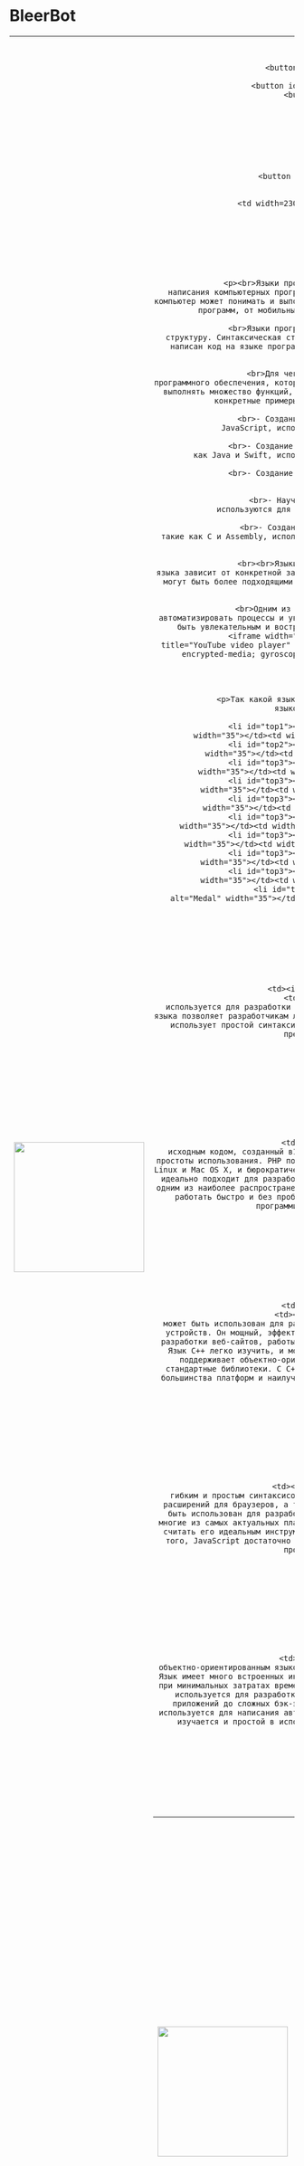 # BleerBot
<!DOCTYPE html>
<html lang="ег">
<head>
    <meta charset="UTF-8">
    <meta http-equiv="X-UA-Compatible" content="IE=edge">
    <meta name="viewport" content="width=device-width, initial-scale=1.0">
    <title>Главная страница</title>
    <link rel="icon" href="img/favicon.ico"
type="image/x-icon">
    <link rel="stylesheet" href="style.css">
    <link rel="stylesheet" type="text/css" href="slick/slick.css"/>
	<link rel="stylesheet" type="text/css" href="slick/slick-theme.css"/>
</head>
<body background="img/logoSer.png">
<header>
    <table border=0 width="100%">
        <tr>
            <td width=230 height=230><img src="img/logo.png" width="230px"></td>
            <td width="100%" valign="middle" align="center">

                <nav id="menu1">
                    <ul>
                        <button id="site"><li><a href="index.html">Главная страница</a></li></button>
                        <button id="site"><li><a href="aboutme.html">О владельце</a></li></button>
                        <button id="site"><li><a href="#">Языки программирования</a>
                            <ul>
                                <li><a href="python.html">Python</a></li>
                                <li><a href="cpp.html">C++</a></li>
                                <li><a href="cSharp.html">C#</a></li>
                                <li><a href="php.html">Php</a></li>
                                <li><a href="javascript.html">JavaScript</a></li>
                            </ul>
                        </li></button>
                        <button id="site"><li><a href="contact.html">Контакты</a></li></button>
                    </ul>
                </nav></td>
            <td width=230 height=230><img src="img/logo.png" width="230px"></td>
        </tr>
    </table>
            
                
            
    </div>
</header>
<center>
    <main>
        
            <div class="aboutlangs">
                <p><br>Языки программирования - это формальные языки, которые используются для написания компьютерных программ. Они позволяют программистам создавать инструкции, которые компьютер может понимать и выполнить. Языки программирования используются для создания различных программ, от мобильных приложений до больших систем управления базами данных.

                    <br>Языки программирования имеют свою собственную синтаксическую и семантическую структуру. Синтаксическая структура определяет правила, которые определяют, как должен быть написан код на языке программирования. Семантическая структура определяет, какие действия выполняются при выполнении кода.
                    
                    <br>Для чего нужны языки программирования? Они используются для создания программного обеспечения, которое может выполнять различные задачи. Компьютерные программы могут выполнять множество функций, от обработки данных до управления железом компьютера. Некоторые конкретные примеры использования языков программирования включают:<br>
                    
                    <br>- Создание веб-приложений: Языки программирования, такие как HTML, CSS и JavaScript, используются для создания веб-страниц и веб-приложений.
                    
                    <br>- Создание приложений для мобильных устройств: Языки программирования, такие как Java и Swift, используются для создания приложений для мобильных устройств.
                    
                    <br>- Создание игр: Языки программирования, такие как C++ и Python, используются для создания игр.
                    
                    <br>- Научные вычисления: Языки программирования, такие как MATLAB и R, используются для научных вычислений и статистического анализа данных.
                    
                    <br>- Создание системного программного обеспечения: Языки программирования, такие как C и Assembly, используются для создания системного программного обеспечения, такого как операционные системы.
                    
                    <br><br>Языки программирования имеют свои преимущества и недостатки, и выбор языка зависит от конкретной задачи, которую необходимо решить. Некоторые языки программирования могут быть более подходящими для создания конкретных типов приложений, в то время как другие могут быть более универсальными.
                    
                    <br>Одним из главных преимуществ языков программирования является возможность автоматизировать процессы и увеличить эффективность работы. Кроме того, программирование может быть увлекательным и востребованным навыком в мире современных технологий.<br><br></p>
                    <iframe width="560" height="315" src="https://www.youtube.com/embed/_kLjoQtG60Q" title="YouTube video player" frameborder="0" allow="accelerometer; autoplay; clipboard-write; encrypted-media; gyroscope; picture-in-picture; web-share" allowfullscreen></iframe>

            </div>

            <div class="wlitb">
                <p>Так какой язык программирования лучше? Вот первые 10 мест самыx востребованных языков программирования по версии TIOBE.</p>
                <ol>
                    <li id="top1"><table width="100%"><tr><td><img src="img/Medal-1.png" alt="Medal" width="35"></td><td width="100%"><center>Python</center></td></tr></table></li>
                    <li id="top2"><table width="100%"><tr><td><img src="img/Medal-2.png" alt="Medal" width="35"></td><td width="100%"><center>C</center></td></tr></table></li>
                    <li id="top3"><table width="100%"><tr><td><img src="img/MEDAL-3.png" alt="Medal" width="35"></td><td width="100%"><center>Java</center></td></tr></table></li>
                    <li id="top3"><table width="100%"><tr><td><img src="img/Medal-4.png" alt="Medal" width="35"></td><td width="100%"><center>C++</center></td></tr></table></li>
                    <li id="top3"><table width="100%"><tr><td><img src="img/Medal-5.png" alt="Medal" width="35"></td><td width="100%"><center>C#</center></td></tr></table></li>
                    <li id="top3"><table width="100%"><tr><td><img src="img/Medal-6.png" alt="Medal" width="35"></td><td width="100%"><center>Visual Basic</center></td></tr></table></li>
                    <li id="top3"><table width="100%"><tr><td><img src="img/Medal-7.png" alt="Medal" width="35"></td><td width="100%"><center>JavaScript</center></td></tr></table></li>
                    <li id="top3"><table width="100%"><tr><td><img src="img/Medal-8.png" alt="Medal" width="35"></td><td width="100%"><center>Php</center></td></tr></table></li>
                    <li id="top3"><table width="100%"><tr><td><img src="img/Medal-9.png" alt="Medal" width="35"></td><td width="100%"><center>SQL</center></td></tr></table></li>
                    <li id="top3"><table width="100%"><tr><td><img src="img/Medal-10.png" alt="Medal" width="35"></td><td width="100%"><center>Assembly language</center></td></tr></table></li>

                </ol>
            </div>


                <div class="Python">
                    <table border=0>
                        <tr>
                            <td><img src="img/pythonormallogo.png" alt="Python" width="300px"></td>
                            <td><p>Python – это мощный язык программирования, который широко используется для разработки приложений, веб-сайтов, интерфейсов и многого другого. Изучение языка позволяет разработчикам лучше понимать процесс разработки программного обеспечения. Python использует простой синтаксис. Лексемы и структура языка Python имитируют английский. Язык предоставляет разработчикам гибкость</p>
                            <br><br><p><a href="python.html">Узнать больше</a></p>
                            </td>
                        </tr>
                    </table>

                </div>

                <div class="Php">
                    <table border=0>
                        <tr>
                            <td><img src="img/php.png" alt="Php" width="300px"></td>
                            <td><p>PHP - это язык программирования высокого уровня с открытым исходным кодом, созданный в1994 году. Он популярен в первую очередь из-за своей гибкости и простоты использования. PHP поддерживается многими операционными системами, такими как Windows, Linux и Mac OS X, и бюрократический доступ к серверным технологиям, таким как Apache и Nginx. Он идеально подходит для разработки сайтов, блогов, CMS и приложений для интернета. PHP является одним из наиболее распространенных языков программирования в интернете, а ваш сайт на нём будет работать быстро и без проблем. Он также прост в изучении, поэтому даже самые начинающие программисты могут быстро начать работать с ним.</p>
                            <br><br><p><a href="php.html">Узнать больше</a></p>
                            </td>
                        </tr>
                    </table>

                </div>

                <div class="Cpp">
                    <table border=0>
                        <tr>
                            <td><img src="img/CPlusPlusNew.png" alt="Cpp" width="300px"></td>
                            <td><p>C++ - это мультипарадигмальный язык программирования, который может быть использован для разработки на самых разных платформах, от настольных до мобильных устройств. Он мощный, эффективный и многофункциональный язык, который может применяться для разработки веб-сайтов, работы с данными, игр, структуры данных и даже научного моделирования. Язык C++ легко изучить, и можно предсказать его популярность в ближайшем будущем. Он также поддерживает объектно-ориентированное программирование, а также удобные и эффективные стандартные библиотеки. С C++ можно писать многофункциональные и эффективные приложения для большинства платформ и наилучшим образом использовать возможности актуальных процессоров.</p>
                            <br><br><p><a href="cpp.html">Узнать больше</a></p>
                            </td>
                        </tr>
                    </table>

                </div>

                <div class="JS">
                    <table border=0>
                        <tr>
                            <td><img src="img/js.png" alt="JS" width="300px"></td>
                            <td><p>JavaScript - это язык программирования высокого уровня с очень гибким и простым синтаксисом. Он может использоваться для построения веб-сайтов, создания расширений для браузеров, а также для разработки сложных интернет-приложений. Он также может быть использован для разработки мобильных и десктопных приложений. JavaScript поддерживает многие из самых актуальных платформ, фреймворков, библиотек и других технологий, поэтому можно считать его идеальным инструментом для создания мощных интерфейсов для веб-приложений. Кроме того, JavaScript достаточно простой и доступный для изучения, поэтому даже самые начинающие программисты могут с ним справиться.</p>
                            <br><br><p><a href="javascript.html">Узнать больше</a></p>
                            </td>
                        </tr>
                    </table>

                </div>

                <div class="CSharp">
                    <table border=0>
                        <tr>
                            <td><img src="img/cSharp.png" alt="C#" width="300px"></td>
                            <td><p>Язык CSharp (который также известен как C#) является мощным объектно-ориентированным языком программирования, поддерживаемым платформами .NET и .NET Core. Язык имеет много встроенных инструментов, чтобы помочь разработчикам создавать качественное ПО при минимальных затратах времени и усилий. Благодаря своей мощи и способности к расширению, он используется для разработки большого разнообразия приложений, от мобильных и десктопных приложений до сложных бэк-энд систем с большим объемом пользовательских данных. Он также используется для написания автоматизированных тестов и других служебных инструментов. Он легко изучается и простой в использовании, что делает его идеальным для начинающих и опытных разработчиков.</p>
                            <br><br><p><a href="cSharp.html">Узнать больше</a></p>
                            </td>
                        </tr>
                    </table>

                </div>
        
    </main>
</center>

<footer>
    <table border=0 width="100%">
        <tr>
            <td width=230 height=230><img src="img/logo.png" width="230px"></td>
            <td width="100%" valign=top>
                <table width="100%"><tr>
                    <td width="33.3%" align="left"><p>Сайт Николаева Александра<br>студента Компьютерной Академии TOP.<br><br><br>
                    &copy 2023, alexandr-nikolaev.ru</p></td>
                    <td width="33.3%" align="left">
                        <p id="p"><a href="index.html">Главная страница</a><br>
                        <a href="aboutme.html">О владельце</a><br>
                        <a href="#">Языки программирования</a><br>
                        &nbsp;&nbsp;<a id="aPod" href="python.html">Python</a><br>
                        &nbsp;&nbsp;<a id="aPod" href="cpp.html">C++</a><br>
                        &nbsp;&nbsp;<a id="aPod" href="cSharp.html">C#</a><br>
                        &nbsp;&nbsp;<a id="aPod" href="php.html">Php</a><br>
                        &nbsp;&nbsp;<a id="aPod" href="javascript.html">JavaScript</a><br>
                        <a href="contact.html">Контакты</a></p>

                    </td>
                    <td width="33.3%" align="center"><p>
                        <div class="contacts">
                            <a id="phone" href="mailto:asnikolaev2012@gmail.com" title="Напиши мне на почту"><img src="img/jgjgj.png" alt="gmail" width="70"></a>
                            <a id="gmail" href="callto:+79033252552" title="Позвони мне"><img src="img/telephone.png" alt="phone" width="70"></a>
                            <a id="telega" href="https://t.me/Stalall" title="Напиши мне в телегу"><img src="img/Telegram_5.x_version_2019_Logo.png" alt="telegram" width="70"></a>
                            <a id="money" href="https://yoomoney.ru/to/4100118116259628" title="Поддержать сайт"><img src="img/Money.png" alt="money" width="70"></a>
                        </div>
                       
                    </p></td>
                </tr></table>
            </td>
        
            <td width=230 height=230><img src="img/logo.png" width="230px"></td>
        </tr>
    </table>
</footer>

    <script type="text/javascript" src="https://code.jquery.com/jquery-1.11.0.min.js"></script>
    <script type="text/javascript" src="https://code.jquery.com/jquery-migrate-1.2.1.min.js"></script>
    <script type="text/javascript" src="slick/slick.min.js"></script>
    <script type="text/javascript" src="js/script.js"></script>
</body>

</html>
